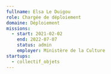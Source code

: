 ```yaml
---
fullname: Elsa Le Duigou
role: Chargée de déploiement
domaine: Déploiement
missions:
  - start: 2021-02-02
    end: 2022-07-07
    status: admin
    employer: Ministère de la Culture
startups:
  - collectif_objets
---
```


